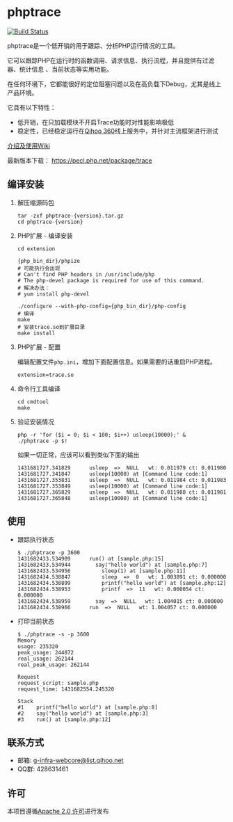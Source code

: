 phptrace
==============================

[![Build Status](https://travis-ci.org/Qihoo360/phptrace.svg)](https://travis-ci.org/Qihoo360/phptrace)

phptrace是一个低开销的用于跟踪、分析PHP运行情况的工具。

它可以跟踪PHP在运行时的函数调用、请求信息、执行流程，并且提供有过滤器、统计信息
、当前状态等实用功能。

在任何环境下，它都能很好的定位阻塞问题以及在高负载下Debug，尤其是线上产品环境。

它具有以下特性：
* 低开销，在只加载模块不开启Trace功能时对性能影响极低
* 稳定性，已经稳定运行在[Qihoo 360](http://360.cn)线上服务中，并针对主流框架进行测试

[介绍及使用Wiki](https://github.com/Qihoo360/phptrace/wiki)

最新版本下载： https://pecl.php.net/package/trace


编译安装
------------------------------

1. 解压缩源码包
    ```
    tar -zxf phptrace-{version}.tar.gz
    cd phptrace-{version}
    ```

2. PHP扩展 - 编译安装
    ```
    cd extension
    
    {php_bin_dir}/phpize 
    # 可能执行会出现 
    # Can't find PHP headers in /usr/include/php
    # The php-devel package is required for use of this command.
    # 解决办法：
    # yum install php-devel
   
    ./configure --with-php-config={php_bin_dir}/php-config
    # 编译
    make
    # 安装trace.so到扩展目录
    make install
    ```

3. PHP扩展 - 配置

    编辑配置文件`php.ini`，增加下面配置信息。如果需要的话重启PHP进程。

    ```
    extension=trace.so
    ```

4. 命令行工具编译
    ```
    cd cmdtool
    make
    ```

5. 验证安装情况
    ```
    php -r 'for ($i = 0; $i < 100; $i++) usleep(10000);' &
    ./phptrace -p $!
    ```

    如果一切正常，应该可以看到类似下面的输出

    ```
    1431681727.341829      usleep  =>  NULL   wt: 0.011979 ct: 0.011980
    1431681727.341847      usleep(10000) at [Command line code:1]
    1431681727.353831      usleep  =>  NULL   wt: 0.011984 ct: 0.011983
    1431681727.353849      usleep(10000) at [Command line code:1]
    1431681727.365829      usleep  =>  NULL   wt: 0.011980 ct: 0.011981
    1431681727.365848      usleep(10000) at [Command line code:1]
    ```


使用
------------------------------

* 跟踪执行状态

    ```
    $ ./phptrace -p 3600
    1431682433.534909      run() at [sample.php:15]
    1431682433.534944        say("hello world") at [sample.php:7]
    1431682433.534956          sleep(1) at [sample.php:11]
    1431682434.538847          sleep  =>  0   wt: 1.003891 ct: 0.000000
    1431682434.538899          printf("hello world") at [sample.php:12]
    1431682434.538953          printf  =>  11   wt: 0.000054 ct: 0.000000
    1431682434.538959        say  =>  NULL   wt: 1.004015 ct: 0.000000
    1431682434.538966      run  =>  NULL   wt: 1.004057 ct: 0.000000
    ```

* 打印当前状态

    ```
    $ ./phptrace -s -p 3600
    Memory
    usage: 235320
    peak_usage: 244072
    real_usage: 262144
    real_peak_usage: 262144

    Request
    request_script: sample.php
    request_time: 1431682554.245320

    Stack
    #1    printf("hello world") at [sample.php:8]
    #2    say("hello world") at [sample.php:3]
    #3    run() at [sample.php:12]
    ```


联系方式
------------------------------

* 邮箱: g-infra-webcore@list.qihoo.net
* QQ群: 428631461


许可
------------------------------

本项目遵循[Apache 2.0 许可](https://raw.githubusercontent.com/Qihoo360/phptrace/master/LICENSE)进行发布
